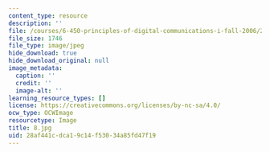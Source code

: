 ```yaml
---
content_type: resource
description: ''
file: /courses/6-450-principles-of-digital-communications-i-fall-2006/28af441cdca19c14f53034a85fd47f19_8.jpg
file_size: 1746
file_type: image/jpeg
hide_download: true
hide_download_original: null
image_metadata:
  caption: ''
  credit: ''
  image-alt: ''
learning_resource_types: []
license: https://creativecommons.org/licenses/by-nc-sa/4.0/
ocw_type: OCWImage
resourcetype: Image
title: 8.jpg
uid: 28af441c-dca1-9c14-f530-34a85fd47f19
---
```

